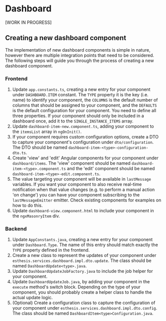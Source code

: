 # Dashboard

[WORK IN PROGRESS]

## Creating a new dashboard component

The implementation of new dashboard components is simple in nature, however there are multiple integration points
that need to be considered. The following steps will guide you through the process of creating a new dashboard
component.

### Frontend

1. Update `app.constants.ts`, creating a new entry for your component under `DASHBOARD.ITEM` constant. The `TYPE`
   property it is the key (i.e. name) to identify your component, the `COLUMNS` is the default number of columns that
   should be assigned to your component, and the `DEFAULTS` is the default configuration for your component. You need to
   define all three properties. If your component should only be included in a dashboard once, add it to the
   `SINGLE_INSTANCE_ITEMS` array.
2. Update `dashboard-item-new.component.ts`, adding your component to the `itemsList` array in `ngOnInit()`.
3. If your component requires custom configuration options, create a DTO to capture your component's 
   configuration under `dto/configuration`. The DTO should be named `dashboard-item-<type>-configuration-dto.ts`. 
4. Create 'view' and 'edit' Angular components for your component under `dashboard/items`. The 'view' component should
   be named `dashboard-item-<type>.component.ts` and the 'edit' component should be named
   `dashboard-item-<type>-edit.component.ts`.
5. The value targeting your component will be available in `lastMessage` variables. If you want your component to also 
   receive real-time notification when that value changes (e.g. to perform a manual action 'on change') you can have 
   your component subscribing to the `lastMessageEmitter` emitter. Check existing components for examples on how 
   to do this.
6. Update `dashboard-view.component.html` to include your component in the `ngxMasonryItem` div.

### Backend

1. Update `AppConstants.java`, creating a new entry for your component under `Dashboard.Type`. The name of this entry
   should match exactly the `TYPE` property defined in the frontend.
2. Create a new class to represent the updates of your component under `esthesis.services.dashboard.impl.dto.update`.
   The class should be named `DashboardUpdate<type>.java`.
3. Update `DashboardUpdateJobFactory.java` to include the job helper for your component. 
4. Update `DashboardUpdateJob.java`, by adding your component in the `execute` method's switch block. Depending on the
   type of your component, you should probably create a helper class to handle the actual update logic.
5. (Optional) Create a configuration class to capture the configuration of your component under
   `esthesis.services.dashboard.impl.dto.config`. The class should be named `DashboardItem<type>Configuration.java`.